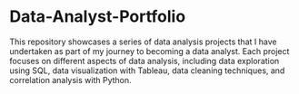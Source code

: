 # Data-Analyst-Portfolio
This repository showcases a series of data analysis projects that I have undertaken as part of my journey to becoming a data analyst. Each project focuses on different aspects of data analysis, including data exploration using SQL, data visualization with Tableau, data cleaning techniques, and correlation analysis with Python.
